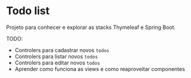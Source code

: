 # Todo list

Projeto para conhecer e explorar as stacks Thymeleaf e Spring Boot. 

TODO:
- Controlers para cadastrar novos `todos` 
- Controlers para listar novos `todos` 
- Controlers para editar novos `todos`
- Aprender como funciona as views e como reaproveitar componentes 